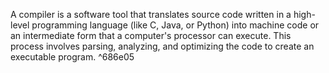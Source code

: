 A compiler is a software tool that translates source code written in a high-level programming language (like C, Java, or Python) into machine code or an intermediate form that a computer's processor can execute. This process involves parsing, analyzing, and optimizing the code to create an executable program. ^686e05